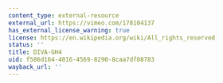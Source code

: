 ```yaml
---
content_type: external-resource
external_url: https://vimeo.com/178104137
has_external_license_warning: true
license: https://en.wikipedia.org/wiki/All_rights_reserved
status: ''
title: DIVA-GH4
uid: f586d164-4016-4569-8290-8caa7df08783
wayback_url: ''
---
```

